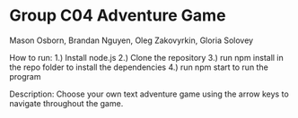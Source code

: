 # Group C04 Adventure Game

Mason Osborn, Brandan Nguyen, Oleg Zakovyrkin, Gloria Solovey

How to run:
1.) Install node.js
2.) Clone the repository
3.) run npm install in the repo folder to install the dependencies
4.) run npm start to run the program

Description:
Choose your own text adventure game using the arrow keys to navigate throughout the game. 
